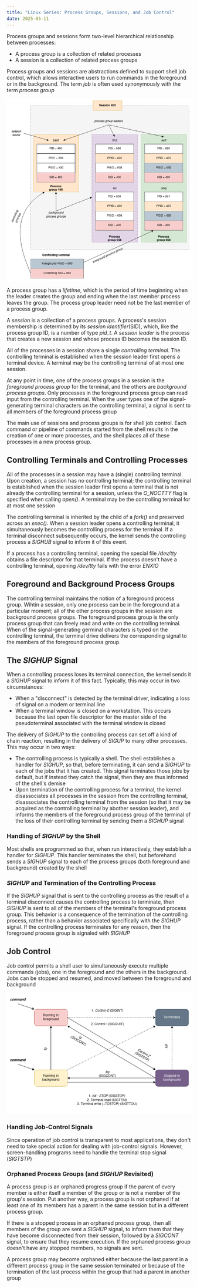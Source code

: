 ```yaml
---
title: "Linux Series: Process Groups, Sessions, and Job Control"
date: 2025-05-11
---
```

Process groups and sessions form two-level hierarchical relationship between processes:

- A process group is a collection of related processes
- A session is a collection of related process groups

Process groups and sessions are abstractions defined to support shell job control, which allows
interactive users to run commands in the foreground or in the background. The term _job_ is often
used synonymously with the term _process group_

![Process Group](https://raw.githubusercontent.com/da0p/GithubPage/main/docs/assets/process_group.drawio.png)

A process group has a _lifetime_, which is the period of time beginning when the leader creates the
group and ending when the last member process leaves the group. The process group leader need not
be the last member of a process group.

A _session_ is a collection of a process groups. A process's session membership is determined by its
_session identifier_(SID), which, like the process group ID, is a number of type _pid\_t_. A _session leader_
is the process that creates a new session and whose process ID becomes the session ID. 

All of the processes in a session share a single _controlling terminal_. The controlling terminal
is established when the session leader first opens a terminal device. A terminal may be the controlling
terminal of at most one session.

At any point in time, one of the process groups in a session is the _foreground process group_ for
the terminal, and the others are _background process groups_. Only processes in the foreground
process group can read input from the controlling terminal. When the user types one of the signal-generating
terminal characters on the controlling terminal, a signal is sent to all members of the foreground
process group

The main use of sessions and process groups is for shell job control. Each command or pipeline of
commands started from the shell results in the creation of one or more processes, and the shell
places all of these processes in a new process group.

## Controlling Terminals and Controlling Processes

All of the processes in a session may have a (single) controlling terminal. Upon creation, a session
has no controlling terminal; the controlling terminal is established when the session leader first
opens a terminal that is not already the controlling terminal for a session, unless the _O\_NOCTTY_
flag is specified when calling _open()_. A terminal may be the controlling terminal for at most one
session

The controlling terminal is inherited by the child of a _fork()_ and preserved across an _exec()_.
When a session leader opens a controlling terminal, it simultaneously becomes the controlling process
for the terminal. If a terminal disconnect subsequently occurs, the kernel sends the controlling process
a _SIGHUB_ signal to inform it of this event.

If a process has a controlling terminal, opening the special file _\/dev\/tty_ obtains a file descriptor
for that terminal. If the process doesn't have a controlling terminal, opening _\/dev\/tty_ fails with
the error _ENXIO_

## Foreground and Background Process Groups

The controlling terminal maintains the notion of a foreground process group. Wihtin a session, only
one process can be in the foreground at a particular moment; all of the other process groups in the
session are background process groups. The foreground process group is the only process group that can
freely read and write on the controlling terminal. When of the signal-generating germinal characters
is typed on the controlling terminal, the terminal drive delivers the corresponding signal to the
members of the foreground process group.

## The _SIGHUP_ Signal

When a controlling process loses its terminal connection, the kernel sends it a _SIGHUP_ signal to
inform it of this fact. Typically, this may occur in two circumstances:

- When a "disconnect" is detected by the terminal driver, indicating a loss of signal on a modem or
  terminal line
- When a terminal window is closed on a workstation. This occurs because the last open file descriptor
  for the master side of the pseudoterminal associated with the terminal window is closed

The delivery of _SIGHUP_ to the controlling process can set off a kind of chain reaction, resulting
in the delivery of _SIGUP_ to many other processes. This may occur in two ways:

- The controlling process is typically a shell. The shell establishes a handler for _SIGHUP_, so that,
  before terminating, it can send a _SIGHUP_ to each of the jobs that it has created. This signal
  terminates those jobs by default, but if instead they catch the signal, then they are thus informed
  of the shell's demise
- Upon termination of the controlling process for a terminal, the kernel disassociates all processes
  in the session from the controlling terminal, disassociates the controlling terminal from the
  session (so that it may be acquired as the controlling terminal by abother session leader), and
  informs the members of the foreground process group of the terminal of the loss of their controlling
  terminal by sending them a _SIGHUP_ signal

### Handling of _SIGHUP_ by the Shell

Most shells are programmed so that, when run interactively, they establish a handler for _SIGHUP_.
This handler terminates the shell, but beforehand sends a _SIGHUP_ signal to each of the process
groups (both foreground and background) created by the shell

### _SIGHUP_ and Termination of the Controlling Process

If the _SIGHUP_ signal that is sent to the controlling process as the result of a terminal disconnect
causes the controlling process to terminate, then _SIGHUP_ is sent to all of the members of the
terminal's foreground process group. This behavior is a consequence of the termination of the controlling
process, rather than a behavior associated specifically with the _SIGHUP_ signal. If the controlling
process terminates for any reason, then the foreground process group is signaled with _SIGHUP_

## Job Control

Job control permits a shell user to simultaneously execute multiple commands (jobs), one in the
foreground and the others in the background. Jobs can be stopped and resumed, and moved between the
foreground and background

![Job Control](https://raw.githubusercontent.com/da0p/GithubPage/main/docs/assets/job_control.drawio.png)

### Handling Job-Control Signals

Since operation of job control is transparent to most applications, they don't need to take special
action for dealing with job-control signals. However, screen-handling programs need to handle the
terminal stop signal (_SIGTSTP_)

### Orphaned Process Groups (and _SIGHUP_ Revisited)

A process group is an orphaned progress group if the parent of every member is either itself a member
of the group or is not a member of the group's session. Put another way, a process group is not
orphaned if at least one of its members has a parent in the same session but in a different process
group.

If there is a stopped process in an orphaned process group, then all members of the group are sent a
_SIGHUP_ signal, to inform them that they have become disconnected from their session, followed by a
_SIGCONT_ signal, to ensure that they resume execution. If the orphaned process group doesn't have
any stopped members, no signals are sent.

A process group may become orphaned either because the last parent in a different process group in
the same session terminated or because of the termination of the last process within the group that
had a parent in another group
